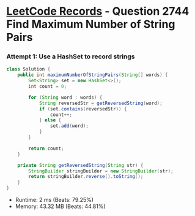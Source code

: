 # [LeetCode Records](../../README.md) - Question 2744 Find Maximum Number of String Pairs

### Attempt 1: Use a HashSet to record strings
```java
class Solution {
    public int maximumNumberOfStringPairs(String[] words) {
        Set<String> set = new HashSet<>();
        int count = 0;

        for (String word : words) {
            String reversedStr = getReversedString(word);
            if (set.contains(reversedStr)) {
                count++;
            } else {
                set.add(word);
            }
        }

        return count;
    }

    private String getReversedString(String str) {
        StringBuilder stringBuilder = new StringBuilder(str);
        return stringBuilder.reverse().toString();
    }
}
```
- Runtime: 2 ms (Beats: 79.25%)
- Memory: 43.32 MB (Beats: 44.81%)

<br>
